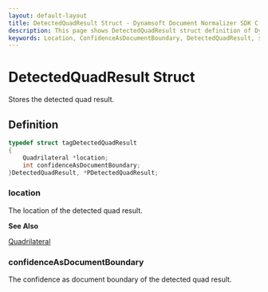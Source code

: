 ```yaml
---
layout: default-layout
title: DetectedQuadResult Struct - Dynamsoft Document Normalizer SDK C Edition
description: This page shows DetectedQuadResult struct definition of Dynamsoft Document Normalizer SDK C Edition.
keywords: Location, ConfidenceAsDocumentBoundary, DetectedQuadResult, struct
---
```


# DetectedQuadResult Struct

Stores the detected quad result.

## Definition

```c
typedef struct tagDetectedQuadResult
{
    Quadrilateral *location;
    int confidenceAsDocumentBoundary;
}DetectedQuadResult, *PDetectedQuadResult;
```

### location

The location of the detected quad result.

**See Also**

[Quadrilateral](quadrilateral.md)

### confidenceAsDocumentBoundary

The confidence as document boundary of the detected quad result.
